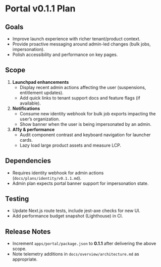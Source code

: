 # Portal v0.1.1 Plan

## Goals
- Improve launch experience with richer tenant/product context.
- Provide proactive messaging around admin-led changes (bulk jobs, impersonation).
- Polish accessibility and performance on key pages.

## Scope
1. **Launchpad enhancements**
   - Display recent admin actions affecting the user (suspensions, entitlement updates).
   - Add quick links to tenant support docs and feature flags (if available).
2. **Notifications**
   - Consume new identity webhook for bulk job exports impacting the user’s organization.
   - Show banner when the user is being impersonated by an admin.
3. **A11y & performance**
   - Audit component contrast and keyboard navigation for launcher cards.
   - Lazy load large product assets and measure LCP.

## Dependencies
- Requires identity webhook for admin actions (`docs/plans/identity/v0.1.1.md`).
- Admin plan expects portal banner support for impersonation state.

## Testing
- Update Next.js route tests, include jest-axe checks for new UI.
- Add performance budget snapshot (Lighthouse) in CI.

## Release Notes
- Increment `apps/portal/package.json` to **0.1.1** after delivering the above scope.
- Note telemetry additions in `docs/overview/architecture.md` as appropriate.

